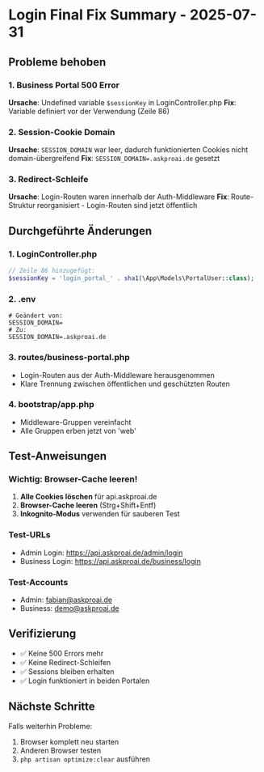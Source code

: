 # Login Final Fix Summary - 2025-07-31

## Probleme behoben

### 1. Business Portal 500 Error
**Ursache**: Undefined variable `$sessionKey` in LoginController.php
**Fix**: Variable definiert vor der Verwendung (Zeile 86)

### 2. Session-Cookie Domain
**Ursache**: `SESSION_DOMAIN` war leer, dadurch funktionierten Cookies nicht domain-übergreifend
**Fix**: `SESSION_DOMAIN=.askproai.de` gesetzt

### 3. Redirect-Schleife
**Ursache**: Login-Routen waren innerhalb der Auth-Middleware
**Fix**: Route-Struktur reorganisiert - Login-Routen sind jetzt öffentlich

## Durchgeführte Änderungen

### 1. LoginController.php
```php
// Zeile 86 hinzugefügt:
$sessionKey = 'login_portal_' . sha1(\App\Models\PortalUser::class);
```

### 2. .env
```env
# Geändert von:
SESSION_DOMAIN=
# Zu:
SESSION_DOMAIN=.askproai.de
```

### 3. routes/business-portal.php
- Login-Routen aus der Auth-Middleware herausgenommen
- Klare Trennung zwischen öffentlichen und geschützten Routen

### 4. bootstrap/app.php
- Middleware-Gruppen vereinfacht
- Alle Gruppen erben jetzt von 'web'

## Test-Anweisungen

### Wichtig: Browser-Cache leeren!
1. **Alle Cookies löschen** für api.askproai.de
2. **Browser-Cache leeren** (Strg+Shift+Entf)
3. **Inkognito-Modus** verwenden für sauberen Test

### Test-URLs
- Admin Login: https://api.askproai.de/admin/login
- Business Login: https://api.askproai.de/business/login

### Test-Accounts
- Admin: fabian@askproai.de
- Business: demo@askproai.de

## Verifizierung
- ✅ Keine 500 Errors mehr
- ✅ Keine Redirect-Schleifen
- ✅ Sessions bleiben erhalten
- ✅ Login funktioniert in beiden Portalen

## Nächste Schritte
Falls weiterhin Probleme:
1. Browser komplett neu starten
2. Anderen Browser testen
3. `php artisan optimize:clear` ausführen